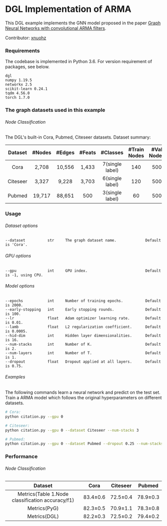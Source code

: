 # DGL Implementation of ARMA

This DGL example implements the GNN model proposed in the paper [Graph Neural Networks with convolutional ARMA filters](https://arxiv.org/abs/1901.01343).

Contributor: [xnuohz](https://github.com/xnuohz)

### Requirements
The codebase is implemented in Python 3.6. For version requirement of packages, see below.

```
dgl
numpy 1.19.5
networkx 2.5
scikit-learn 0.24.1
tqdm 4.56.0
torch 1.7.0
```

### The graph datasets used in this example

###### Node Classification

The DGL's built-in Cora, Pubmed, Citeseer datasets. Dataset summary:

| Dataset | #Nodes | #Edges | #Feats | #Classes | #Train Nodes | #Val Nodes | #Test Nodes |
| :-: | :-: | :-: | :-: | :-: | :-: | :-: | :-: |
| Cora | 2,708 | 10,556 | 1,433 | 7(single label) | 140 | 500 | 1000 |
| Citeseer | 3,327 | 9,228 | 3,703 | 6(single label) | 120 | 500 | 1000 |
| Pubmed | 19,717 | 88,651 | 500 | 3(single label) | 60 | 500 | 1000 |

### Usage

###### Dataset options
```
--dataset          str     The graph dataset name.             Default is 'Cora'.
```

###### GPU options
```
--gpu              int     GPU index.                          Default is -1, using CPU.
```

###### Model options
```
--epochs           int     Number of training epochs.          Default is 2000.
--early-stopping   int     Early stopping rounds.              Default is 100.
--lr               float   Adam optimizer learning rate.       Default is 0.01.
--lamb             float   L2 regularization coefficient.      Default is 0.0005.
--hid-dim          int     Hidden layer dimensionalities.      Default is 16.
--num-stacks       int     Number of K.                        Default is 2.
--num-layers       int     Number of T.                        Default is 1.
--dropout          float   Dropout applied at all layers.      Default is 0.75.
```

###### Examples

The following commands learn a neural network and predict on the test set.
Train a ARMA model which follows the original hyperparameters on different datasets.
```bash
# Cora:
python citation.py --gpu 0

# Citeseer:
python citation.py --gpu 0 --dataset Citeseer --num-stacks 3

# Pubmed:
python citation.py --gpu 0 --dataset Pubmed --dropout 0.25 --num-stacks 1
```

### Performance

###### Node Classification

| Dataset | Cora | Citeseer | Pubmed |
| :-: | :-: | :-: | :-: |
| Metrics(Table 1.Node classification accuracy/f1) | 83.4±0.6 | 72.5±0.4 | 78.9±0.3 |
| Metrics(PyG) | 82.3±0.5 | 70.9±1.1 | 78.3±0.8 |
| Metrics(DGL) | 82.2±0.3 | 72.5±0.2 | 79.4±0.2 |